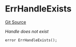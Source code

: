 # ErrHandleExists
[Git Source](https://github.com/Crossbell-Box/Crossbell-Contracts/blob/182c82c216a4cf11409d4311d9773152bbe60ccf/contracts/libraries/Error.sol)

*Handle does not exist*


```solidity
error ErrHandleExists();
```

